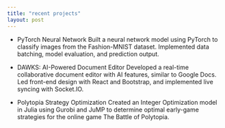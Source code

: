 ```yaml
---
title: "recent projects"
layout: post
---
```


- PyTorch Neural Network
Built a neural network model using PyTorch to classify images from the Fashion-MNIST dataset. Implemented data batching, model evaluation, and prediction output.

- DAWKS: AI-Powered Document Editor
Developed a real-time collaborative document editor with AI features, similar to Google Docs. Led front-end design with React and Bootstrap, and implemented live syncing with Socket.IO.

- Polytopia Strategy Optimization
Created an Integer Optimization model in Julia using Gurobi and JuMP to determine optimal early-game strategies for the online game The Battle of Polytopia.
